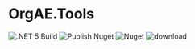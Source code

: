 # OrgAE.Tools
![.NET 5 Build](https://github.com/OrgAE/OrgAE.Tools/workflows/.NET%205%20Build/badge.svg)
![Publish Nuget](https://github.com/OrgAE/OrgAE.Tools/workflows/Publish%20Nuget/badge.svg)
![Nuget](https://img.shields.io/nuget/v/OrgAE.Tools)
![download](https://img.shields.io/nuget/dt/OrgAE.Tools)

